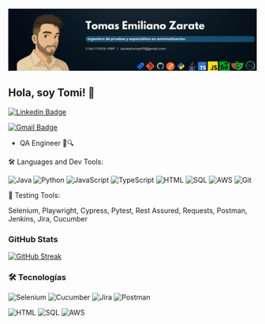 ![Tomas Zarate](https://github.com/TOMASEZARATE/TOMASEZARATE/blob/main/img/banner.png?raw=true)

## Hola, soy Tomi! 🚀

[![Linkedin Badge](https://img.shields.io/badge/-Tomas%20Zarate-blue?style=social&logo=Linkedin&logoColor=blue&link=https://www.linkedin.com/in/tomasemilianozarate99/)](https://www.linkedin.com/in/tomasemilianozarate99/)

[![Gmail Badge](https://img.shields.io/badge/-zaratetomas99@gmail.com-c14438?style=social&logo=Gmail&logoColor=red&link=mailto:zaratetomas99@gmail.com)](mailto:zaratetomas99@gmail.com)

* QA Engineer 🐞🔍

🛠️ Languages and Dev Tools:

<img src="https://img.shields.io/badge/Java-ED8B00?style=for-the-badge&logo=java&logoColor=white" alt="Java" /> 
<img src="https://img.shields.io/badge/Python-3776AB?style=for-the-badge&logo=python&logoColor=white" alt="Python" /> 
<img src="https://img.shields.io/badge/JavaScript-F7DF1E?style=for-the-badge&logo=javascript&logoColor=black" alt="JavaScript" /> 
<img src="https://img.shields.io/badge/TypeScript-3178C6?style=for-the-badge&logo=typescript&logoColor=white" alt="TypeScript" /> 
<img src="https://img.shields.io/badge/HTML-E34F26?style=for-the-badge&logo=html5&logoColor=white" alt="HTML" /> 
<img src="https://img.shields.io/badge/SQL-4479A1?style=for-the-badge&logo=mysql&logoColor=white" alt="SQL" /> 
<img src="https://img.shields.io/badge/AWS-232F3E?style=for-the-badge&logo=amazonaws&logoColor=white" alt="AWS" /> 
<img src="https://img.shields.io/badge/Git-F05032?style=for-the-badge&logo=git&logoColor=white" alt="Git" />

🐞 Testing Tools:

Selenium, Playwright, Cypress, Pytest, Rest Assured, Requests, Postman, Jenkins, Jira, Cucumber

### GitHub Stats

[![GitHub Streak](https://github-readme-streak-stats.herokuapp.com?user=TOMASEZARATE)](https://git.io/streak-stats)

### 🛠️ Tecnologías

![Selenium](https://img.shields.io/badge/Selenium-43B02A?style=for-the-badge&logo=selenium&logoColor=white)
![Cucumber](https://img.shields.io/badge/Cucumber-23D96C?style=for-the-badge&logo=cucumber&logoColor=white)
![Jira](https://img.shields.io/badge/Jira-0052CC?style=for-the-badge&logo=jira&logoColor=white)
![Postman](https://img.shields.io/badge/Postman-FF6C37?style=for-the-badge&logo=postman&logoColor=white)

![HTML](https://img.shields.io/badge/HTML-E34F26?style=for-the-badge&logo=html5&logoColor=white)
![SQL](https://img.shields.io/badge/SQL-4479A1?style=for-the-badge&logo=mysql&logoColor=white)
![AWS](https://img.shields.io/badge/AWS-232F3E?style=for-the-badge&logo=amazonaws&logoColor=white)

